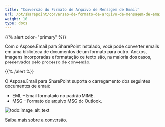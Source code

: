 ```yaml
---
title: "Conversão do Formato de Arquivo de Mensagem de Email"
url: /pt/sharepoint/conversao-de-formato-de-arquivo-de-mensagem-de-email/
weight: 10
type: docs
---
```



{{% alert color="primary" %}} 

Com o Aspose.Email para SharePoint instalado, você pode converter emails em uma biblioteca de documentos de um formato para outro. Anexos, imagens incorporadas e formatação de texto são, na maioria dos casos, preservados pelo processo de conversão. 

{{% /alert %}} 

O Aspose.Email para SharePoint suporta o carregamento dos seguintes documentos de email: 

- EML – Email formatado no padrão MIME.
- MSG – Formato de arquivo MSG do Outlook.

![todo:image_alt_text](email-message-file-format-conversion_1.png)

[Saiba mais sobre a conversão](/email/sharepoint/email-conversion/).
